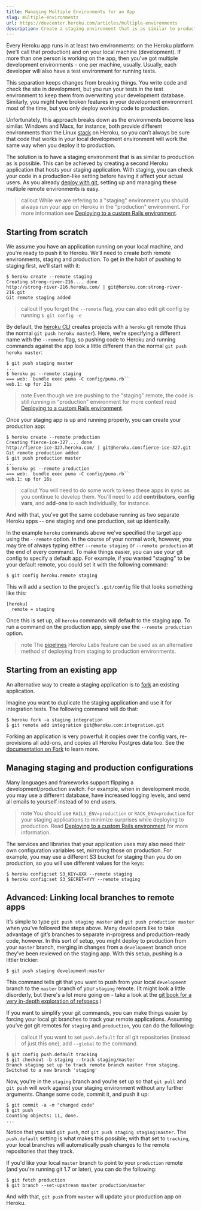 ```yaml
---
title: Managing Multiple Environments for an App
slug: multiple-environments
url: https://devcenter.heroku.com/articles/multiple-environments
description: Create a staging environment that is as similar to production as possible, by creating a second Heroku application that hosts your staging application.
---
```


Every Heroku app runs in at least two environments: on the Heroku platform (we'll call that production) and on your local machine (development). If more than one person is working on the app, then you've got multiple development environments - one per machine, usually. Usually, each developer will also have a test environment for running tests. 

This separation keeps changes from breaking things. You write code and check the site in development, but you run your tests in the test environment to keep them from overwriting your development database. Similarly, you might have broken features in your development environment most of the time, but you only deploy working code to production.

Unfortunately, this approach breaks down as the environments become less similar. Windows and Macs, for instance, both provide different environments than the Linux [stack](stack) on Heroku, so you can’t always be sure that code that works in your local development environment will work the same way when you deploy it to production. 

The solution is to have a staging environment that is as similar to production as is possible. This can be achieved by creating a second Heroku application that hosts your staging application.  With staging, you can check your code in a production-like setting before having it affect your actual users.  As you already [deploy with git](git), setting up and managing these multiple remote environments is easy.

> callout
> While we are refering to a "staging" environment you should always run your app on Heroku in the "production" environment. For more information see [Deploying to a custom Rails environment](https://devcenter.heroku.com/articles/deploying-to-a-custom-rails-environment).

## Starting from scratch

We assume you have an application running on your local machine, and you're ready to push it to Heroku. We’ll need to create both remote environments, staging and production. To get in the habit of pushing to staging first, we’ll start with it:

```term
$ heroku create --remote staging
Creating strong-river-216.... done
http://strong-river-216.heroku.com/ | git@heroku.com:strong-river-216.git
Git remote staging added
```

> callout
> If you forget the `--remote` flag, you can also edit git config by running `$ git config -e`

By default, the [heroku CLI](heroku-command) creates projects with a `heroku` git remote (thus the normal `git push heroku master`). Here, we're specifying a different name with the `--remote` flag, so pushing code to Heroku and running commands against the app look a little different than the normal `git push heroku master`:

```term
$ git push staging master
...
$ heroku ps --remote staging
=== web: `bundle exec puma -C config/puma.rb``
web.1: up for 21s
```

>note
> Even though we are pushing to the "staging" remote, the code is still running in "production" environment for more context read [Deploying to a custom Rails environment](https://devcenter.heroku.com/articles/deploying-to-a-custom-rails-environment).

Once your staging app is up and running properly, you can create your production app:

```term
$ heroku create --remote production
Creating fierce-ice-327.... done
http://fierce-ice-327.heroku.com/ | git@heroku.com:fierce-ice-327.git
Git remote production added
$ git push production master
...
$ heroku ps --remote production
=== web: `bundle exec puma -C config/puma.rb``
web.1: up for 16s
```

> callout
> You will need to do some work to keep these apps in sync as you continue to develop them. You'll need to add **contributors**, **config vars**, and **add-ons** to each individually, for instance. 

And with that, you've got the same codebase running as two separate Heroku apps -- one staging and one production, set up identically.

In the example `heroku` commands above we've specified the target app using the `--remote` option. In the course of your normal work, however, you may tire of always typing either `--remote staging` or `--remote production` at the end of every command. To make things easier, you can use your git config to specify a default app. For example, if you wanted "staging" to be your default remote, you could set it with the following command:

```term
$ git config heroku.remote staging
```
This will add a section to the project's `.git/config` file that looks something like this:

```
[heroku]
  remote = staging
```

Once this is set up, all `heroku` commands will default to the staging app. To run a command on the production app, simply use the `--remote production` option.

>note
>The [pipelines](https://devcenter.heroku.com/articles/labs-pipelines) Heroku Labs feature can be used as an alternative method of deploying from staging to production environments.

## Starting from an existing app

An alternative way to create a staging application is to [fork](fork-app) an existing application.

Imagine you want to duplicate the staging application and use it for integration tests.  The following command will do that:

```term
$ heroku fork -a staging integration
$ git remote add integration git@heroku.com:integration.git
```

Forking an application is very powerful: it copies over the config vars, re-provisions all add-ons, and copies all Heroku Postgres data too.  See the [documentation on Fork](fork-app) to learn more. 

## Managing staging and production configurations

Many languages and frameworks support flipping a development/production switch.  For example, when in development mode, you may use a different database, have increased logging levels, and send all emails to yourself instead of to end users.  


> note
> You should use `RAILS_ENV=production` or `RACK_ENV=production` for your staging applications to minimize surprises while deploying to production. Read [Deploying to a custom Rails environment](https://devcenter.heroku.com/articles/deploying-to-a-custom-rails-environment) for more information.


The services and libraries that your application uses may also need their own configuration variables set, mirroring those on production.  For example, you may use a different S3 bucket for staging than you do on production, so you will use different values for the keys:

```term
$ heroku config:set S3_KEY=XXX --remote staging
$ heroku config:set S3_SECRET=YYY --remote staging
```

## Advanced: Linking local branches to remote apps

It’s simple to type `git push staging master` and `git push production master` when you’ve followed the steps above. Many developers like to take advantage of git’s branches to separate in-progress and production-ready code, however. In this sort of setup, you might deploy to production from your `master` branch, merging in changes from a `development` branch once they’ve been reviewed on the staging app. With this setup, pushing is a littler trickier:

```term
$ git push staging development:master
```

This command tells git that you want to push from your local `development` branch to the `master` branch of your `staging` remote. (It might look a little disorderly, but there's a lot more going on - take a look at the [git book for a very in-depth exploration of refspecs](http://git-scm.com/book/ch9-5.html).)

If you want to simplify your git commands, you can make things easier by forcing your local git branches to track your remote applications. Assuming you’ve got git remotes for `staging` and `production`, you can do the following:

> callout
> If you want to set `push.default` for all git repositories (instead of just this one), add `--global` to the command.


```term
$ git config push.default tracking
$ git checkout -b staging --track staging/master
Branch staging set up to track remote branch master from staging.
Switched to a new branch 'staging'
```

Now, you're in the `staging` branch and you’re set up so that `git pull` and `git push` will work against your staging environment without any further arguments. Change some code, commit it, and push it up:

```term
$ git commit -a -m "changed code"
$ git push
Counting objects: 11, done.
...
```
   
Notice that you said `git push`, not `git push staging staging:master`. The `push.default` setting is what makes this possible; with that set to `tracking`, your local branches will automatically push changes to the remote repositories that they track.

If you'd like your local `master` branch to point to your `production` remote (and you're running git 1.7 or later), you can do the following:

```term
$ git fetch production
$ git branch --set-upstream master production/master
```
   
And with that, `git push` from `master` will update your production app on Heroku.
 